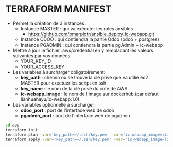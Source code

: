 # TERRAFORM MANIFEST
* Permet la création de 3 instances :
    * Instance MASTER : qui va exécuter les roles ansibles
        * https://github.com/omarpiotr/ansible_deploy_ic-webapp.git
    * Instance ODOO : qui contiendra la partie Odoo (odoo + postgres)
    * Instance PGADMIN : qui contiendra la partie pgAdmin + ic-webapp
* Mettre à jour le fichier .aws/credential en y remplacant les valeurs suivantes par vos données:
    * YOUR_KEY_ID
    * YOUR_ACCESS_KEY
* Les variables à surcharger obligatoirement:
    * **key_path** : chemin ou se trouve la clé privé que va utilié ec2 MASTER pour exectuer les script en ssh
    * **key_name** : le nom de la clé privé du coté de AWS
    * **ic-webapp_image** : le nom de l'image sur dockerhub (par défaut lianhuahayu/ic-webapp:1.0)
* Les variables optionnelle à surcharger :
    * **odoo_port** : port de l'interface web de odoo
    * **pgadmin_port** : port de l'interface web de pgadmin

```bash
cd app
terraform init
terraform plan -var='key_path=~/.ssh/key.pem' -var='ic-webapp_image=lianhuahayu/ic-webapp:1.0'
terraform apply -var='key_path=~/.ssh/key.pem' -var='ic-webapp_image=lianhuahayu/ic-webapp:1.0'
```